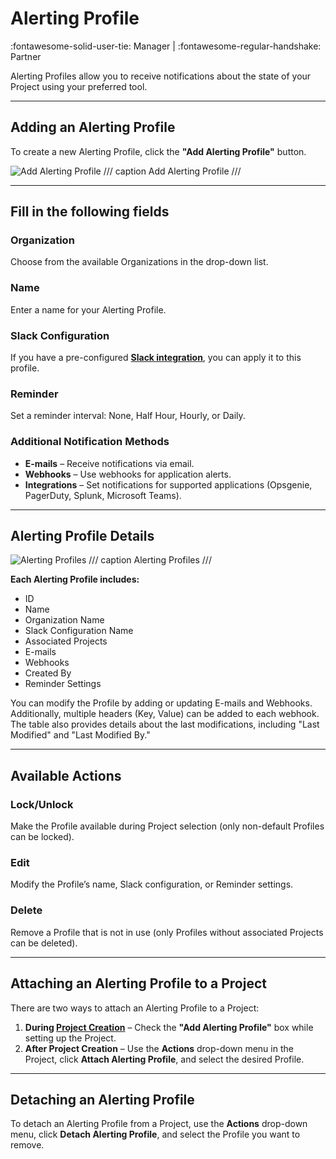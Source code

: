 # **Alerting Profile**
:fontawesome-solid-user-tie: Manager | :fontawesome-regular-handshake: Partner

Alerting Profiles allow you to receive notifications about the state of your Project using your preferred tool.

---

## **Adding an Alerting Profile**

To create a new Alerting Profile, click the **"Add Alerting Profile"** button.

![Add Alerting Profile](https://rgw.cloudpoint.tcpro.cz/swift/v1/KEY_0efe203c42c0402f9402a570302dc066/new-docs/monitoring-your-projects/configure%20alerting%20profile/add_alerting_profile.webp)
/// caption 
Add Alerting Profile
///

---

## **Fill in the following fields**

### Organization  
Choose from the available Organizations in the drop-down list.

### Name  
Enter a name for your Alerting Profile.

### Slack Configuration  
If you have a pre-configured [**Slack integration**](https://docs.taikun.cloud/CloudWorks/Advanced_Configuration/Slack_Configuration/), you can apply it to this profile.

### Reminder  
Set a reminder interval: None, Half Hour, Hourly, or Daily.

### Additional Notification Methods  
- **E-mails** – Receive notifications via email.
- **Webhooks** – Use webhooks for application alerts.
- **Integrations** – Set notifications for supported applications (Opsgenie, PagerDuty, Splunk, Microsoft Teams).

---

## **Alerting Profile Details**

![Alerting Profiles](https://rgw.cloudpoint.tcpro.cz/swift/v1/KEY_0efe203c42c0402f9402a570302dc066/new-docs/navigating-taikun/Profiles/alerting_profile.webp)
/// caption 
Alerting Profiles
///

**Each Alerting Profile includes:**

- ID
- Name
- Organization Name
- Slack Configuration Name
- Associated Projects
- E-mails
- Webhooks
- Created By
- Reminder Settings

You can modify the Profile by adding or updating E-mails and Webhooks. Additionally, multiple headers (Key, Value) can be added to each webhook. The table also provides details about the last modifications, including "Last Modified" and "Last Modified By."

---

## **Available Actions**

### Lock/Unlock  
Make the Profile available during Project selection (only non-default Profiles can be locked).

### Edit  
Modify the Profile’s name, Slack configuration, or Reminder settings.

### Delete  
Remove a Profile that is not in use (only Profiles without associated Projects can be deleted).

---

## **Attaching an Alerting Profile to a Project**

There are two ways to attach an Alerting Profile to a Project:

1. **During [Project Creation](https://docs.taikun.cloud/CloudWorks/Managing_your_Projects/Create_a_Project/)** – Check the **"Add Alerting Profile"** box while setting up the Project.
2. **After Project Creation** – Use the **Actions** drop-down menu in the Project, click **Attach Alerting Profile**, and select the desired Profile.

---

## **Detaching an Alerting Profile**

To detach an Alerting Profile from a Project, use the **Actions** drop-down menu, click **Detach Alerting Profile**, and select the Profile you want to remove.
